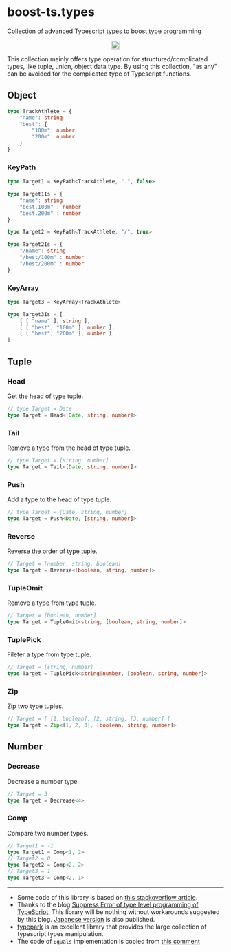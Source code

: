 <!-- vim: set tabstop=4 expandtab shiftwidth=4 softtabstop=4: -->

# boost-ts.types

Collection of advanced Typescript types to boost type programming

<p align="center">
  <a href="https://github.com/ryokat3/boost-ts.types">
    <img src="https://github.com/ryokat3/boost-ts.types/actions/workflows/test.yml/badge.svg?branch=main" alt="test status" height="20">
  </a>
</p>

This collection mainly offers type operation for structured/complicated types, like tuple, union, object data type.
By using this collection, "as any" can be avoided for the complicated type of Typescript functions.

<!-- ------------------------------------------------------------------------ -->
## Object


```typescript
type TrackAthlete = {
    "name": string
    "best": {
        "100m": number
        "200m": number
    }
}
```

### KeyPath

```typescript
type Target1 = KeyPath<TrackAthlete, ".", false>

type Target1Is = {
    "name": string
    "best.100m" : number
    "best.200m" : number
}
```

```typescript
type Target2 = KeyPath<TrackAthlete, "/", true>

type Target2Is = {
    "/name": string
    "/best/100m" : number
    "/best/200m" : number
}
```

### KeyArray

```typescript
type Target3 = KeyArray<TrackAthlete>

type Target3Is = [
    [ [ "name" ], string ],
    [ [ "best", "100m" ], number ],
    [ [ "best", "200m" ], number ]
]
```


<!-- ------------------------------------------------------------------------ -->
## Tuple

### Head

Get the head of type tuple.

```typescript
// type Target = Date
type Target = Head<[Date, string, number]>
```

### Tail

Remove a type from the head of type tuple.

```typescript
// type Target = [string, number]
type Target = Tail<[Date, string, number]>
```

### Push

Add a type to the head of type tuple.

```typescript
// type Target = [Date, string, number]
type Target = Push<Date, [string, number]>
```

### Reverse

Reverse the order of type tuple.

```typescript
// Target = [number, string, boolean]
type Target = Reverse<[boolean, string, number]>
```

### TupleOmit

Remove a type from type tuple.

```typescript
// Target = [boolean, number]
type Target = TupleOmit<string, [boolean, string, number]>
```

### TuplePick

Fileter a type from type tuple.

```typescript
// Target = [string, number]
type Target = TuplePick<string|number, [boolean, string, number]>
```

### Zip

Zip two type tuples.

```typescript
// Target = [ [1, boolean], [2, string, [3, number] ]
type Target = Zip<[1, 2, 3], [boolean, string, number]>
```

<!-- ------------------------------------------------------------------------ -->
## Number

### Decrease

Decrease a number type.

```typescript
// Target = 3
type Target = Decrease<4>
```

### Comp

Compare two number types.

```typescript
// Target1 = -1
type Target1 = Comp<1, 2>
// Target2 = 0
type Target2 = Comp<2, 2>
// Target3 = 1
type Target3 = Comp<2, 1>
```

------

- Some code of this library is based on [this stackoverflow article](https://stackoverflow.com/questions/54607400/typescript-remove-entries-from-tuple-type).
- Thanks to the blog [Suppress Error of type level programming of TypeScript](https://kgtkr.net/blog/2019/04/15/typescript-typelevelprogramming-error-suppression/en).
  This library will be nothing without workarounds suggested by this blog. [Japanese version](https://kgtkr.net/blog/2019/04/15/typescript-typelevelprogramming-error-suppression) is also published.
- [typepark](https://www.npmjs.com/package/typepark) is an excellent library that provides the large collection of typescript types manipulation.
- The code of `Equals` implementation is copied from [this comment](https://github.com/microsoft/TypeScript/issues/27024#issuecomment-421529650)
